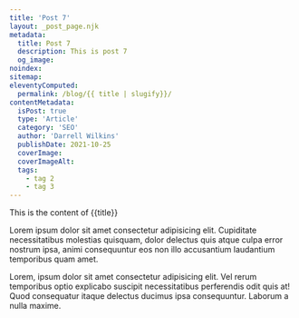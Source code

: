 ```yaml
---
title: 'Post 7'
layout: _post_page.njk
metadata:
  title: Post 7
  description: This is post 7
  og_image:
noindex: 
sitemap:
eleventyComputed:
  permalink: /blog/{{ title | slugify}}/
contentMetadata:
  isPost: true
  type: 'Article'
  category: 'SEO' 
  author: 'Darrell Wilkins'
  publishDate: 2021-10-25
  coverImage:  
  coverImageAlt:
  tags:
    - tag 2
    - tag 3
---
```


This is the content of {{title}}

Lorem ipsum dolor sit amet consectetur adipisicing elit. Cupiditate necessitatibus molestias quisquam, dolor delectus quis atque culpa error nostrum ipsa, animi consequuntur eos non illo accusantium laudantium temporibus quam amet.

Lorem, ipsum dolor sit amet consectetur adipisicing elit. Vel rerum temporibus optio explicabo suscipit necessitatibus perferendis odit quis at! Quod consequatur itaque delectus ducimus ipsa consequuntur. Laborum a nulla maxime.